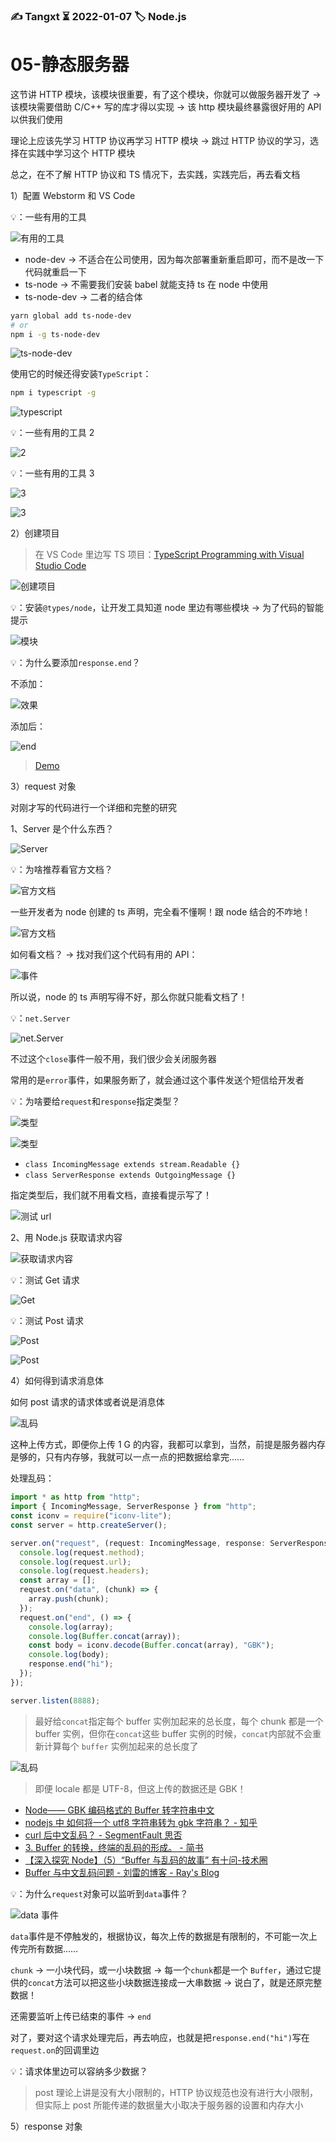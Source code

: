 ### ✍️ Tangxt ⏳ 2022-01-07 🏷️ Node.js

# 05-静态服务器

这节讲 HTTP 模块，该模块很重要，有了这个模块，你就可以做服务器开发了 -> 该模块需要借助 C/C++ 写的库才得以实现 -> 该 http 模块最终暴露很好用的 API 以供我们使用

理论上应该先学习 HTTP 协议再学习 HTTP 模块 -> 跳过 HTTP 协议的学习，选择在实践中学习这个 HTTP 模块

总之，在不了解 HTTP 协议和 TS 情况下，去实践，实践完后，再去看文档

1）配置 Webstorm 和 VS Code

💡：一些有用的工具

![有用的工具](assets/img/2022-01-07-15-14-05.png)

- node-dev -> 不适合在公司使用，因为每次部署重新重启即可，而不是改一下代码就重启一下
- ts-node -> 不需要我们安装 babel 就能支持 ts 在 node 中使用
- ts-node-dev -> 二者的结合体

``` bash
yarn global add ts-node-dev
# or
npm i -g ts-node-dev
```

![ts-node-dev](assets/img/2022-01-07-18-23-47.png)

使用它的时候还得安装`TypeScript`：

``` bash
npm i typescript -g
```

![typescript](assets/img/2022-01-07-18-41-11.png)

💡：一些有用的工具 2

![2](assets/img/2022-01-07-18-19-38.png)

💡：一些有用的工具 3

![3](assets/img/2022-01-07-18-20-04.png)

![3](assets/img/2022-01-07-18-20-34.png)

2）创建项目

> 在 VS Code 里边写 TS 项目：[TypeScript Programming with Visual Studio Code](https://code.visualstudio.com/docs/languages/typescript)

![创建项目](assets/img/2022-01-07-18-32-49.png)

💡：安装`@types/node`，让开发工具知道 node 里边有哪些模块 -> 为了代码的智能提示

![模块](assets/img/2022-01-07-18-44-52.png)

💡：为什么要添加`response.end`？

不添加：

![效果](assets/img/2022-01-07-18-58-20.png)

添加后：

![end](assets/img/2022-01-07-19-02-34.png)

> [Demo](https://github.com/ppambler/fe-diligence-demo/commit/5bd92c6)

3）request 对象

对刚才写的代码进行一个详细和完整的研究

1、Server 是个什么东西？

![Server](assets/img/2022-01-07-20-43-09.png)

💡：为啥推荐看官方文档？

![官方文档](assets/img/2022-01-07-20-02-57.png)

一些开发者为 node 创建的 ts 声明，完全看不懂啊！跟 node 结合的不咋地！

![官方文档](assets/img/2022-01-07-20-30-22.png)

如何看文档？ -> 找对我们这个代码有用的 API：

![事件](assets/img/2022-01-07-20-32-07.png)

所以说，node 的 ts 声明写得不好，那么你就只能看文档了！

💡：`net.Server`

![net.Server](assets/img/2022-01-07-20-35-22.png)

不过这个`close`事件一般不用，我们很少会关闭服务器

常用的是`error`事件，如果服务断了，就会通过这个事件发送个短信给开发者

💡：为啥要给`request`和`response`指定类型？

![类型](assets/img/2022-01-07-20-51-18.png)

![类型](assets/img/2022-01-07-20-55-00.png)

- `class IncomingMessage extends stream.Readable {}`
- `class ServerResponse extends OutgoingMessage {}`

指定类型后，我们就不用看文档，直接看提示写了！

![测试 url](assets/img/2022-01-07-21-02-16.png)

2、用 Node.js 获取请求内容

![获取请求内容](assets/img/2022-01-07-21-38-02.png)

💡：测试 Get 请求

![Get](assets/img/2022-01-07-21-44-51.png)

💡：测试 Post 请求

![Post](assets/img/2022-01-07-21-52-00.png)

![Post](assets/img/2022-01-07-21-54-01.png)

4）如何得到请求消息体

如何 post 请求的请求体或者说是消息体

![乱码](assets/img/2022-01-07-23-45-21.png)

这种上传方式，即便你上传 1 G 的内容，我都可以拿到，当然，前提是服务器内存是够的，只有内存够，我就可以一点一点的把数据给拿完……

处理乱码：

``` js
import * as http from "http";
import { IncomingMessage, ServerResponse } from "http";
const iconv = require("iconv-lite");
const server = http.createServer();

server.on("request", (request: IncomingMessage, response: ServerResponse) => {
  console.log(request.method);
  console.log(request.url);
  console.log(request.headers);
  const array = [];
  request.on("data", (chunk) => {
    array.push(chunk);
  });
  request.on("end", () => {
    console.log(array);
    console.log(Buffer.concat(array));
    const body = iconv.decode(Buffer.concat(array), "GBK");
    console.log(body);
    response.end("hi");
  });
});

server.listen(8888);
```

> 最好给`concat`指定每个 buffer 实例加起来的总长度，每个 chunk 都是一个 buffer 实例，但你在`concat`这些 buffer 实例的时候，`concat`内部就不会重新计算每个 `buffer` 实例加起来的总长度了

![乱码](assets/img/2022-01-07-23-46-57.png)

> 即便 locale 都是 UTF-8，但这上传的数据还是 GBK！

- [Node—— GBK 编码格式的 Buffer 转字符串中文](https://blog.csdn.net/qq812457115/article/details/104691864)
- [nodejs 中 如何将一个 utf8 字符串转为 gbk 字符串？ - 知乎](https://www.zhihu.com/question/26121387)
- [curl 后中文乱码？ - SegmentFault 思否](https://segmentfault.com/q/1010000010619086)
- [3. Buffer 的转换，终端的乱码的形成。 - 简书](https://www.jianshu.com/p/1a4583ec4d3c)
- [【深入探究 Node】（5）“Buffer 与乱码的故事” 有十问-技术圈](https://jishuin.proginn.com/p/763bfbd5f744)
- [Buffer 与中文乱码问题 - 刘雷的博客 - Ray's Blog ](https://isliulei.com/article/node-Buffer/)

💡：为什么`request`对象可以监听到`data`事件？

![data 事件](assets/img/2022-01-07-22-00-15.png)

`data`事件是不停触发的，根据协议，每次上传的数据是有限制的，不可能一次上传完所有数据……

`chunk` -> 一小块代码，或一小块数据 -> 每一个`chunk`都是一个 `Buffer`，通过它提供的`concat`方法可以把这些小块数据连接成一大串数据 -> 说白了，就是还原完整数据！

还需要监听上传已结束的事件 -> `end`

对了，要对这个请求处理完后，再去响应，也就是把`response.end("hi")`写在`request.on`的回调里边

💡：请求体里边可以容纳多少数据？

> post 理论上讲是没有大小限制的，HTTP 协议规范也没有进行大小限制，但实际上 post 所能传递的数据量大小取决于服务器的设置和内存大小

5）response 对象

